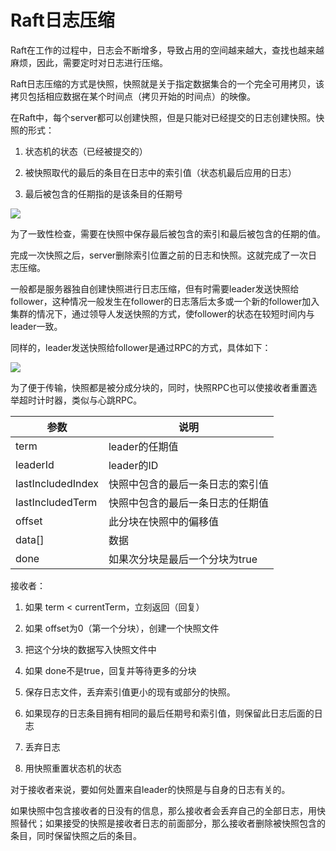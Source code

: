 # Raft日志压缩 

Raft在工作的过程中，日志会不断增多，导致占用的空间越来越大，查找也越来越麻烦，因此，需要定时对日志进行压缩。

Raft日志压缩的方式是快照，快照就是关于指定数据集合的一个完全可用拷贝，该拷贝包括相应数据在某个时间点（拷贝开始的时间点）的映像。 

在Raft中，每个server都可以创建快照，但是只能对已经提交的日志创建快照。快照的形式：

1. 状态机的状态（已经被提交的）

2. 被快照取代的最后的条目在日志中的索引值（状态机最后应用的日志）

3. 最后被包含的任期指的是该条目的任期号


![](https://upload-images.jianshu.io/upload_images/4440914-3bcf8c61f0e80576.png?imageMogr2/auto-orient/strip%7CimageView2/2/w/1240)

为了一致性检查，需要在快照中保存最后被包含的索引和最后被包含的任期的值。 

完成一次快照之后，server删除索引位置之前的日志和快照。这就完成了一次日志压缩。 

一般都是服务器独自创建快照进行日志压缩，但有时需要leader发送快照给follower，这种情况一般发生在follower的日志落后太多或一个新的follower加入集群的情况下，通过领导人发送快照的方式，使follower的状态在较短时间内与leader一致。 

同样的，leader发送快照给follower是通过RPC的方式，具体如下：

![](https://upload-images.jianshu.io/upload_images/4440914-db40e02171503070.png?imageMogr2/auto-orient/strip%7CimageView2/2/w/1240)
 
为了便于传输，快照都是被分成分块的，同时，快照RPC也可以使接收者重置选举超时计时器，类似与心跳RPC。

|参数|说明|
|--|--|
|term|leader的任期值|
|leaderId|leader的ID|
|lastIncludedIndex|快照中包含的最后一条日志的索引值|
|lastIncludedTerm|快照中包含的最后一条日志的任期值|
|offset|此分块在快照中的偏移值|
|data[]|数据|
|done|如果次分块是最后一个分块为true| 

接收者：

1. 如果 term < currentTerm，立刻返回（回复）

2. 如果 offset为0（第一个分块），创建一个快照文件

3. 把这个分块的数据写入快照文件中

4. 如果 done不是true，回复并等待更多的分块

5. 保存日志文件，丢弃索引值更小的现有或部分的快照。

6. 如果现存的日志条目拥有相同的最后任期号和索引值，则保留此日志后面的日志

7. 丢弃日志

8. 用快照重置状态机的状态

对于接收者来说，要如何处置来自leader的快照是与自身的日志有关的。

如果快照中包含接收者的日没有的信息，那么接收者会丢弃自己的全部日志，用快照替代；如果接受的快照是接收者日志的前面部分，那么接收者删除被快照包含的条目，同时保留快照之后的条目。 





